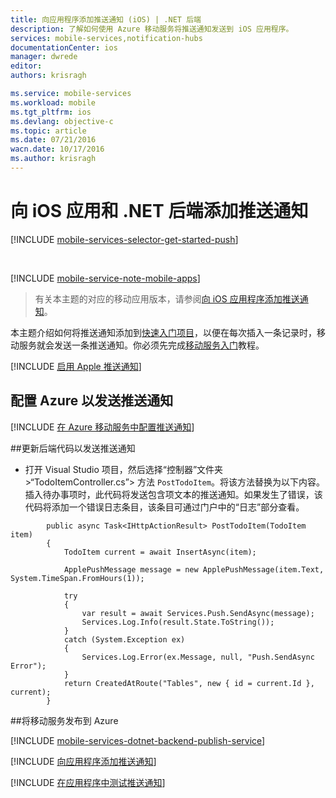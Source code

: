 ```yaml
---
title: 向应用程序添加推送通知 (iOS) | .NET 后端
description: 了解如何使用 Azure 移动服务将推送通知发送到 iOS 应用程序。
services: mobile-services,notification-hubs
documentationCenter: ios
manager: dwrede
editor: 
authors: krisragh

ms.service: mobile-services
ms.workload: mobile
ms.tgt_pltfrm: ios
ms.devlang: objective-c
ms.topic: article
ms.date: 07/21/2016
wacn.date: 10/17/2016
ms.author: krisragh
---
```


# 向 iOS 应用和 .NET 后端添加推送通知

[!INCLUDE [mobile-services-selector-get-started-push](../../includes/mobile-services-selector-get-started-push.md)]

&nbsp;

[!INCLUDE [mobile-service-note-mobile-apps](../../includes/mobile-services-note-mobile-apps.md)]
> 有关本主题的对应的移动应用版本，请参阅[向 iOS 应用程序添加推送通知](../app-service-mobile/app-service-mobile-ios-get-started-push.md)。

本主题介绍如何将推送通知添加到[快速入门项目](./mobile-services-dotnet-backend-ios-get-started.md)，以便在每次插入一条记录时，移动服务就会发送一条推送通知。你必须先完成[移动服务入门]教程。

[!INCLUDE [启用 Apple 推送通知](../../includes/enable-apple-push-notifications.md)]

## <a id="configure"></a>配置 Azure 以发送推送通知

[!INCLUDE [在 Azure 移动服务中配置推送通知](../../includes/mobile-services-apns-configure-push.md)]

##<a id="update-server"></a>更新后端代码以发送推送通知

* 打开 Visual Studio 项目，然后选择“控制器”文件夹 >“TodoItemController.cs”> 方法 `PostTodoItem`。将该方法替换为以下内容。插入待办事项时，此代码将发送包含项文本的推送通知。如果发生了错误，该代码将添加一个错误日志条目，该条目可通过门户中的“日志”部分查看。

```
        public async Task<IHttpActionResult> PostTodoItem(TodoItem item)
        {
            TodoItem current = await InsertAsync(item);

            ApplePushMessage message = new ApplePushMessage(item.Text, System.TimeSpan.FromHours(1));

            try
            {
                var result = await Services.Push.SendAsync(message);
                Services.Log.Info(result.State.ToString());
            }
            catch (System.Exception ex)
            {
                Services.Log.Error(ex.Message, null, "Push.SendAsync Error");
            }
            return CreatedAtRoute("Tables", new { id = current.Id }, current);
        }
```

##<a name="publish-the-service"></a>将移动服务发布到 Azure

[!INCLUDE [mobile-services-dotnet-backend-publish-service](../../includes/mobile-services-dotnet-backend-publish-service.md)]

[!INCLUDE [向应用程序添加推送通知](../../includes/add-push-notifications-to-app.md)]

[!INCLUDE [在应用程序中测试推送通知](../../includes/test-push-notifications-in-app.md)]

<!-- Anchors.  -->
[Generate the certificate signing request]: #certificates
[Register your app and enable push notifications]: #register
[Create a provisioning profile for the app]: #profile
[Configure Mobile Services]: #configure
[Update scripts to send push notifications]: #update-scripts
[Add push notifications to the app]: #add-push
[Insert data to receive notifications]: #test
[Test the app against the published mobile service]: #test-app
[Next Steps]: #next-steps
[Download the service locally]: #download-the-service-locally
[Test the mobile service]: #test-the-service
[Publish the mobile service to Azure]: #publish-mobile-service

<!-- Images. -->
[5]: ./media/mobile-services-ios-get-started-push/mobile-services-ios-push-step5.png
[6]: ./media/mobile-services-ios-get-started-push/mobile-services-ios-push-step6.png
[7]: ./media/mobile-services-ios-get-started-push/mobile-services-ios-push-step7.png

[9]: ./media/mobile-services-ios-get-started-push/mobile-services-ios-push-step9.png
[10]: ./media/mobile-services-ios-get-started-push/mobile-services-ios-push-step10.png
[17]: ./media/mobile-services-ios-get-started-push/mobile-services-ios-push-step17.png
[18]: ./media/mobile-services-ios-get-started-push/mobile-services-selection.png
[19]: ./media/mobile-services-ios-get-started-push/mobile-push-tab-ios.png
[20]: ./media/mobile-services-ios-get-started-push/mobile-push-tab-ios-upload.png
[21]: ./media/mobile-services-ios-get-started-push/mobile-portal-data-tables.png
[22]: ./media/mobile-services-ios-get-started-push/mobile-insert-script-push2.png
[23]: ./media/mobile-services-ios-get-started-push/mobile-quickstart-push1-ios.png
[24]: ./media/mobile-services-ios-get-started-push/mobile-quickstart-push2-ios.png
[25]: ./media/mobile-services-ios-get-started-push/mobile-quickstart-push3-ios.png
[26]: ./media/mobile-services-ios-get-started-push/mobile-quickstart-push4-ios.png
[28]: ./media/mobile-services-ios-get-started-push/mobile-services-ios-push-step18.png

[101]: ./media/mobile-services-ios-get-started-push/mobile-services-ios-push-01.png
[102]: ./media/mobile-services-ios-get-started-push/mobile-services-ios-push-02.png
[103]: ./media/mobile-services-ios-get-started-push/mobile-services-ios-push-03.png
[104]: ./media/mobile-services-ios-get-started-push/mobile-services-ios-push-04.png
[105]: ./media/mobile-services-ios-get-started-push/mobile-services-ios-push-05.png
[106]: ./media/mobile-services-ios-get-started-push/mobile-services-ios-push-06.png
[107]: ./media/mobile-services-ios-get-started-push/mobile-services-ios-push-07.png
[108]: ./media/mobile-services-ios-get-started-push/mobile-services-ios-push-08.png

[110]: ./media/mobile-services-ios-get-started-push/mobile-services-ios-push-10.png
[111]: ./media/mobile-services-ios-get-started-push/mobile-services-ios-push-11.png
[112]: ./media/mobile-services-ios-get-started-push/mobile-services-ios-push-12.png
[113]: ./media/mobile-services-ios-get-started-push/mobile-services-ios-push-13.png
[114]: ./media/mobile-services-ios-get-started-push/mobile-services-ios-push-14.png
[115]: ./media/mobile-services-ios-get-started-push/mobile-services-ios-push-15.png
[116]: ./media/mobile-services-ios-get-started-push/mobile-services-ios-push-16.png
[117]: ./media/mobile-services-ios-get-started-push/mobile-services-ios-push-17.png

<!-- URLs. -->

[Install Xcode]: https://go.microsoft.com/fwLink/p/?LinkID=266532
[iOS Provisioning Portal]: http://go.microsoft.com/fwlink/p/?LinkId=272456
[Mobile Services iOS SDK]: https://go.microsoft.com/fwLink/p/?LinkID=266533
[Apple Push Notification Service]: http://go.microsoft.com/fwlink/p/?LinkId=272584
[移动服务入门]: ./mobile-services-dotnet-backend-ios-get-started.md
[apns object]: http://go.microsoft.com/fwlink/p/?LinkId=272333

[Get started with authentication]: ./mobile-services-dotnet-backend-ios-get-started-users.md
[Mobile Services Objective-C how-to conceptual reference]: /documentation/articles/mobile-services-windows-dotnet-how-to-use-client-library/
[What are Notification Hubs?]: /documentation/articles/notification-hubs-overview/
[Send broadcast notifications to subscribers]: /documentation/articles/notification-hubs-ios-send-breaking-news/
[Send template-based notifications to subscribers]: ../notification-hubs/notification-hubs-ios-xplat-localized-apns-push-notification.md

<!---HONumber=Mooncake_0215_2016-->